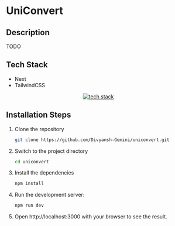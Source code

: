 # UniConvert

## Description

TODO

## Tech Stack

- Next
- TailwindCSS

<p align="center">
    <a href="https://www.divyanshgemini.dev/">
        <img src="https://skillicons.dev/icons?i=nextjs,tailwind" alt="tech stack" />
    </a>
</p>

## Installation Steps

1. Clone the repository

   ```bash
   git clone https://github.com/Divyansh-Gemini/uniconvert.git
   ```

2. Switch to the project directory

   ```bash
   cd uniconvert
   ```

3. Install the dependencies

   ```bash
   npm install
   ```

4. Run the development server:

   ```bash
   npm run dev
   ```

5. Open http://localhost:3000 with your browser to see the result.

